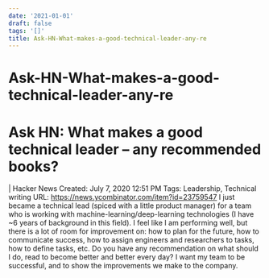 ```yaml
---
date: '2021-01-01'
draft: false
tags: '[]'
title: Ask-HN-What-makes-a-good-technical-leader-any-re
---
```


# Ask-HN-What-makes-a-good-technical-leader-any-re

# Ask HN: What makes a good technical leader – any recommended books?
| Hacker News
Created: July 7, 2020 12:51 PM
Tags: Leadership, Technical writing
URL: https://news.ycombinator.com/item?id=23759547
I just became a technical lead (spiced with a little product manager) for a team who is working with machine-learning/deep-learning technologies (I have ~6 years of background in this field).
I feel like I am performing well, but there is a lot of room for improvement on: how to plan for the future, how to communicate success, how to assign engineers and researchers to tasks, how to define tasks, etc.
Do you have any recommendation on what should I do, read to become better and better every day?
I want my team to be successful, and to show the improvements we make to the company.
